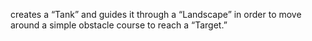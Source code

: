creates a “Tank” and guides it through a “Landscape” in order to move around a simple obstacle course to reach a “Target.”
